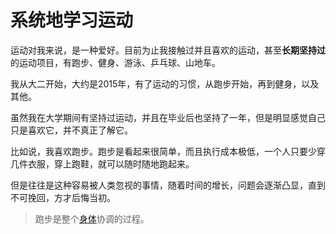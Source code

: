# 系统地学习运动

运动对我来说，是一种爱好。目前为止我接触过并且喜欢的运动，甚至**长期坚持过**的运动项目，有跑步、健身、游泳、乒乓球、山地车。

我从大二开始，大约是2015年，有了运动的习惯，从跑步开始，再到健身，以及其他。

虽然我在大学期间有坚持过运动，并且在毕业后也坚持了一年，但是明显感觉自己只是喜欢它，并不真正了解它。

比如说，我喜欢跑步。跑步是看起来很简单，而且执行成本极低，一个人只要少穿几件衣服，穿上跑鞋，就可以随时随地跑起来。

但是往往是这种容易被人类忽视的事情，随着时间的增长，问题会逐渐凸显，直到不可挽回，方才后悔当初。

> 跑步是整个[身体](https://zh.wikipedia.org/wiki/%E8%BA%AB%E9%AB%94 "身体")协调的过程。


<!--stackedit_data:
eyJoaXN0b3J5IjpbLTE5MjY2MDk2NTMsMTQzOTAzODc4OF19
-->
